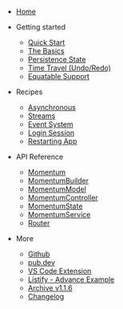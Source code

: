 - [Home](/)

- Getting started

    - [Quick Start](quick-start.md)
    - [The Basics](basics.md)
    - [Persistence State](persistence.md)
    - [Time Travel (Undo/Redo)](time-travel.md)
    - [Equatable Support](equatable.md)

- Recipes

    - [Asynchronous](asynchronous.md)
    - [Streams](streams.md)
    - [Event System](event-system.md)
    - [Login Session](login-session.md)
    - [Restarting App](restart-app.md)

- API Reference

    - [Momentum](momentum.md)
    - [MomentumBuilder](momentum-builder.md)
    - [MomentumModel](momentum-model.md)
    - [MomentumController](momentum-controller.md)
    - [MomentumState](momentum-state.md)
    - [MomentumService](momentum-service.md)
    - [Router](router.md)

- More

    - [Github](https://github.com/xamantra/momentum)
    - [pub.dev](https://pub.dev/packages/momentum)
    - [VS Code Extension](https://marketplace.visualstudio.com/items?itemName=xamantra.momentum-code)
    - [Listify - Advance Example](https://github.com/xamantra/listify)
    - [Archive v1.1.6](https://storage.googleapis.com/pub-packages/packages/momentum-1.1.6.tar.gz)
    - [Changelog](changelog.md)